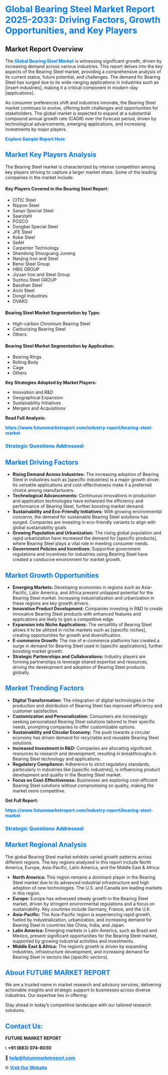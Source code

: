 <h1 style="color: #007BFF;">Global Bearing Steel Market Report 2025-2033: Driving Factors, Growth Opportunities, and Key Players</h1>

<section id="overview">
<h2>Market Report Overview</h2>
<p>The <a href="https://www.futuremarketreport.com/industry-report/bearing-steel-market" style="color: #007BFF; text-decoration: none;"><strong>Global Bearing Steel Market</strong></a> is witnessing significant growth, driven by increasing demand across various industries. This report delves into the key aspects of the Bearing Steel market, providing a comprehensive analysis of its current status, future potential, and challenges. The demand for Bearing Steel has surged due to its wide-ranging applications in industries such as [insert industries], making it a critical component in modern-day [applications].</p>
<p>As consumer preferences shift and industries innovate, the Bearing Steel market continues to evolve, offering both challenges and opportunities for stakeholders. The global market is expected to expand at a substantial compound annual growth rate (CAGR) over the forecast period, driven by technological advancements, emerging applications, and increasing investments by major players.</p>
</section>

<section id="overview">
<p><a href="https://www.futuremarketreport.com/request-sample/reportId=28589" style="color: #007BFF; text-decoration: none;"><strong>Explore Sample Report Here</strong></a></p>
</section>

<section id="key-players">
<h2 style="color: #007BFF;">Market Key Players Analysis</h2>
<p>The Bearing Steel market is characterized by intense competition among key players striving to capture a larger market share. Some of the leading companies in the market include:</p>
<h4>Key Players Covered in the Bearing Steel Report:</h4>
<ul><li>CITIC Steel</li><li>Nippon Steel</li><li>Sanyo Special Steel</li><li>Saarstahl</li><li>POSCO</li><li>Dongbei Special Steel</li><li>JFE Steel</li><li>Kobe Steel</li><li>SeAH</li><li>Carpenter Technology</li><li>Shandong Shouguang Juneng</li><li>Nanjing Iron and Steel</li><li>Benxi Steel Group</li><li>HBIS GROUP</li><li>Jiyuan Iron and Steel Group</li><li>Suzhou Steel GROUP</li><li>Baoshan Steel</li><li>Aichi Steel</li><li>Dongil Industries</li><li>OVAKO</li></ul>
<h4>Bearing Steel Market Segmentation by Type:</h4>
<ul><li>High-carbon Chromium Bearing Steel</li><li>Carburizing Bearing Steel</li><li>Others</li></ul>

<h4>Bearing Steel Market Segmentation by Application:</h4>
<ul><li>Bearing Rings</li><li>Rolling Body</li><li>Cage</li><li>Others</li></ul>
<p><strong>Key Strategies Adopted by Market Players:</strong></p>
<ul>
<li>Innovation and R&D</li>
<li>Geographical Expansion</li>
<li>Sustainability Initiatives</li>
<li>Mergers and Acquisitions</li>
</ul>
</section>

<section>
<p><strong>Read Full Analysis: </strong></p><a href="https://www.futuremarketreport.com/industry-report/bearing-steel-market" style="color: #007BFF; text-decoration: none;"><strong>https://www.futuremarketreport.com/industry-report/bearing-steel-market</strong></a>
<h3 style="color: #007BFF;">Strategic Questions Addressed:</h3>
</section>

<section id="driving-factors">
<h2 style="color: #007BFF;">Market Driving Factors</h2>
<ul>
<li><strong>Rising Demand Across Industries:</strong> The increasing adoption of Bearing Steel in industries such as [specific industries] is a major growth driver. Its versatile applications and cost-effectiveness make it a preferred choice among manufacturers.</li>
<li><strong>Technological Advancements:</strong> Continuous innovations in production and application technologies have enhanced the efficiency and performance of Bearing Steel, further boosting market demand.</li>
<li><strong>Sustainability and Eco-Friendly Initiatives:</strong> With growing environmental concerns, the demand for sustainable Bearing Steel solutions has surged. Companies are investing in eco-friendly variants to align with global sustainability goals.</li>
<li><strong>Growing Population and Urbanization:</strong> The rising global population and rapid urbanization have increased the demand for [specific products], where Bearing Steel plays a vital role in meeting consumer needs.</li>
<li><strong>Government Policies and Incentives:</strong> Supportive government regulations and incentives for industries using Bearing Steel have created a conducive environment for market growth.</li>
</ul>
</section>

<section id="growth-opportunities">
<h2 style="color: #007BFF;">Market Growth Opportunities</h2>
<ul>
<li><strong>Emerging Markets:</strong> Developing economies in regions such as Asia-Pacific, Latin America, and Africa present untapped potential for the Bearing Steel market. Increasing industrialization and urbanization in these regions are key growth drivers.</li>
<li><strong>Innovative Product Development:</strong> Companies investing in R&D to create innovative Bearing Steel products with enhanced features and applications are likely to gain a competitive edge.</li>
<li><strong>Expansion into Niche Applications:</strong> The versatility of Bearing Steel allows it to be utilized in niche markets such as [specific niches], creating opportunities for growth and diversification.</li>
<li><strong>E-commerce Growth:</strong> The rise of e-commerce platforms has created a surge in demand for Bearing Steel used in [specific applications], further boosting market growth.</li>
<li><strong>Strategic Partnerships and Collaborations:</strong> Industry players are forming partnerships to leverage shared expertise and resources, driving the development and adoption of Bearing Steel products globally.</li>
</ul>
</section>

<section id="trending-factors">
<h2 style="color: #007BFF;">Market Trending Factors</h2>
<ul>
<li><strong>Digital Transformation:</strong> The integration of digital technologies in the production and distribution of Bearing Steel has improved efficiency and customer satisfaction.</li>
<li><strong>Customization and Personalization:</strong> Consumers are increasingly seeking personalized Bearing Steel solutions tailored to their specific needs, prompting companies to offer customizable options.</li>
<li><strong>Sustainability and Circular Economy:</strong> The push towards a circular economy has driven demand for recyclable and reusable Bearing Steel solutions.</li>
<li><strong>Increased Investment in R&D:</strong> Companies are allocating significant resources to research and development, resulting in breakthroughs in Bearing Steel technology and applications.</li>
<li><strong>Regulatory Compliance:</strong> Adherence to strict regulatory standards, particularly in industries like [specific industries], is influencing product development and quality in the Bearing Steel market.</li>
<li><strong>Focus on Cost-Effectiveness:</strong> Businesses are exploring cost-efficient Bearing Steel solutions without compromising on quality, making the market more competitive.</li>
</ul>
</section>

<section>
<p><strong>Get Full Report: </strong></p><a href="https://www.futuremarketreport.com/industry-report/bearing-steel-market" style="color: #007BFF; text-decoration: none;"><strong>https://www.futuremarketreport.com/industry-report/bearing-steel-market</strong></a>
<h3 style="color: #007BFF;">Strategic Questions Addressed:</h3>
</section>


<section id="regional-analysis">
<h2 style="color: #007BFF;">Market Regional Analysis</h2>
<p>The global Bearing Steel market exhibits varied growth patterns across different regions. The key regions analyzed in this report include North America, Europe, Asia-Pacific, Latin America, and the Middle East & Africa:</p>
<ul>
<li><strong>North America:</strong> This region remains a dominant player in the Bearing Steel market due to its advanced industrial infrastructure and high adoption of new technologies. The U.S. and Canada are leading markets in this region.</li>
<li><strong>Europe:</strong> Europe has witnessed steady growth in the Bearing Steel market, driven by stringent environmental regulations and a focus on sustainability. Key countries include Germany, France, and the U.K.</li>
<li><strong>Asia-Pacific:</strong> The Asia-Pacific region is experiencing rapid growth, fueled by industrialization, urbanization, and increasing demand for Bearing Steel in countries like China, India, and Japan.</li>
<li><strong>Latin America:</strong> Emerging markets in Latin America, such as Brazil and Mexico, present significant opportunities for the Bearing Steel market, supported by growing industrial activities and investments.</li>
<li><strong>Middle East & Africa:</strong> The region’s growth is driven by expanding industries, infrastructure development, and increasing demand for Bearing Steel in sectors like [specific sectors].</li>
</ul>
</section>

<footer>
<h2 style="color: #007BFF;">About FUTURE MARKET REPORT</h2>
<p>We are a trusted name in market research and advisory services, delivering actionable insights and strategic support to businesses across diverse industries. Our expertise lies in offering:</p>

<p>Stay ahead in today’s competitive landscape with our tailored research solutions.</p>

<h2 style="color: #007BFF;">Contact Us:</h2>
<p><strong>FUTURE MARKET REPORT</strong></p>
<p>📞 <strong>+91 (883) 074-8030</strong></p>
<p>📧 <strong><a href="mailto:help@futuremarketreport.com" style="color: #007BFF;">help@futuremarketreport.com</a></strong></p>
<p>🌐 <strong><a href="https://www.futuremarketreport.com/" style="color: #007BFF;">Visit Our Website</a></strong></p>
</footer>